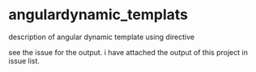 # angulardynamic_templats
description of angular dynamic template using directive

see the issue for the output. i have attached the  output of this project in issue list.

